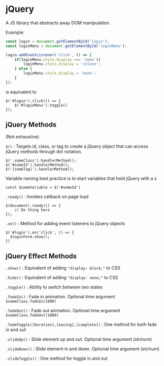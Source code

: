 # jQuery

A JS library that abstracts away DOM manipulation.

Example:

```JavaScript
const login = document.getElementById('login');
const loginMenu = document.getElementById('loginMenu');

login.addEventListener('click', () => {
    if(loginMenu.style.display === 'none'){
        loginMenu.style.display = 'inline';
    } else {
        loginMenu.style.display = 'none';
    }
});
```

is equivalent to

```jQuery
$('#login').click(() => {
    $('#loginMenu').toggle()
});
```

## jQuery Methods

(Not exhaustive)

`$()`
: Targets id, class, or tag to create a jQuery object that can access jQuery methods through dot notation.

```jQuery
$('.someClass').handlerMethod();
$('#someId').handlerMethod();
$('[someTag]').handlerMethod();
```

Variable naming best practice is to start variables that hold jQuery with a `$`

```jQuery
const $someVariable = $('#someId')
```

`.ready()`
: Invokes callback on page load

```jQuery
$(document).ready(() => {
    // Do thing here
});
```

`.on()`
: Method for adding event listeners to jQuery objects

```jQuery
$('#login').on('click', () => {
  $loginForm.show();
})
```

## jQuery Effect Methods

`.show()`
: Equivalent of adding `"display: block;"` to CSS

`.hide()`
: Equivalent of adding `"display: none;"` to CSS

`.toggle()`
: Ability to switch between two states

`.fadeIn()`
: Fade in animation. Optional time argument `$someClass.fadeIn(1000)`

`.fadeOut()`
: Fade out animation. Optional time argument `$someClass.fadeOut(1000)`

`.fadeToggle([duration],[easing],[complete])`
: One method for both fade in and out

`.slideUp()`
: Slide element up and out. Optional time argument (str/num)

`.slideDown()`
: Slide element in and down. Optional time argument (str/num)

`.slideToggle()`
: One method for toggle in and out
